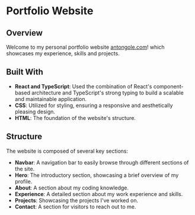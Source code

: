 # Portfolio Website

## Overview

Welcome to my personal portfolio website [antongole.com](https://antongole.com)! which showcases my experience, skills and projects.

## Built With

- **React and TypeScript**: Used the combination of React's component-based architecture and TypeScript's strong typing to build a scalable and maintainable application.
- **CSS**: Utilized for styling, ensuring a responsive and aesthetically pleasing design.
- **HTML**: The foundation of the website's structure.

## Structure

The website is composed of several key sections:

- **Navbar**: A navigation bar to easily browse through different sections of the site.
- **Hero**: The introductory section, showcasing a brief overview of my profile.
- **About**: A section about my coding knowledge.
- **Experience**: A detailed section about my work experience and skills.
- **Projects**: Showcasing the projects I've worked on.
- **Contact**: A section for visitors to reach out to me.